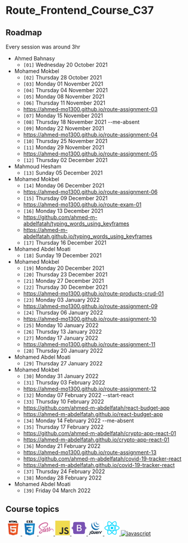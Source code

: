 # Route_Frontend_Course_C37

## Roadmap

Every session was around 3hr

- Ahmed Bahnasy
  - `[01]` Wednesday 20 October 2021
- Mohamed Mokbel
  - `[02]` Thursday 28 October 2021
  - `[03]` Monday 01 November 2021
  - `[04]` Thursday 04 November 2021
  - `[05]` Monday 08 November 2021
  - `[06]` Thursday 11 November 2021
  - https://ahmed-mo1300.github.io/route-assignment-03
  - `[07]` Monday 15 November 2021
  - `[08]` Thursday 18 November 2021 --me-absent
  - `[09]` Monday 22 November 2021
  - https://ahmed-mo1300.github.io/route-assignment-04
  - `[10]` Thursday 25 November 2021
  - `[11]` Monday 29 November 2021
  - https://ahmed-mo1300.github.io/route-assignment-05
  - `[12]` Thursday 02 December 2021
- Mahmoud Hesham
  - `[13]` Sunday 05 December 2021
- Mohamed Mokbel
  - `[14]` Monday 06 December 2021
  - https://ahmed-mo1300.github.io/route-assignment-06
  - `[15]` Thursday 09 December 2021
  - https://ahmed-mo1300.github.io/route-exam-01
  - `[16]` Monday 13 December 2021
  - https://github.com/ahmed-m-abdelfatah/typing_words_using_keyframes
  - https://ahmed-m-abdelfatah.github.io/typing_words_using_keyframes
  - `[17]` Thursday 16 December 2021
- Mohamed Abdel Moati
  - `[18]` Sunday 19 December 2021
- Mohamed Mokbel
  - `[19]` Monday 20 December 2021
  - `[20]` Thursday 23 December 2021
  - `[21]` Monday 27 December 2021
  - `[22]` Thursday 30 December 2021
  - https://ahmed-mo1300.github.io/route-products-crud-01
  - `[23]` Monday 03 January 2022
  - https://ahmed-mo1300.github.io/route-assignment-09
  - `[24]` Thursday 06 January 2022
  - https://ahmed-mo1300.github.io/route-assignment-10
  - `[25]` Monday 10 January 2022
  - `[26]` Thursday 13 January 2022
  - `[27]` Monday 17 January 2022
  - https://ahmed-mo1300.github.io/route-assignment-11
  - `[28]` Thursday 20 January 2022
- Mohamed Abdel Moati
  - `[29]` Thursday 27 January 2022
- Mohamed Mokbel
  - `[30]` Monday 31 January 2022
  - `[31]` Thursday 03 February 2022
  - https://ahmed-mo1300.github.io/route-assignment-12
  - `[32]` Monday 07 February 2022 --start-react
  - `[33]` Thursday 10 February 2022
  - https://github.com/ahmed-m-abdelfatah/react-budget-app
  - https://ahmed-m-abdelfatah.github.io/react-budget-app
  - `[34]` Monday 14 February 2022 --me-absent
  - `[35]` Thursday 17 February 2022
  - https://github.com/ahmed-m-abdelfatah/crypto-app-react-01
  - https://ahmed-m-abdelfatah.github.io/crypto-app-react-01
  - `[36]` Monday 21 February 2022
  - https://ahmed-mo1300.github.io/route-assignment-13
  - https://github.com/ahmed-m-abdelfatah/covid-19-tracker-react
  - https://ahmed-m-abdelfatah.github.io/covid-19-tracker-react
  - `[37]` Thursday 24 February 2022
  - `[38]` Monday 28 February 2022
- Mohamed Abdel Moati
  - `[39]` Friday 04 March 2022

## Course topics

<a href="https://developer.mozilla.org/en-US/docs/Web/HTML" target="_blank">
<img src="images/html.svg" alt="html" width="40" height="40"/>
</a>
<a href="https://developer.mozilla.org/en-US/docs/Web/CSS" target="_blank">
<img src="images/css.svg" alt="css" width="40" height="40"/>
</a>
<a href="https://sass-lang.com/documentation" target="_blank">
<img src="images/sass.svg" alt="sass" width="40" height="40"/>
</a>
<a href="https://developer.mozilla.org/en-US/docs/Web/JavaScript" target="_blank">
<img src="images/javascript.svg" alt="javascript" width="40" height="40"/>
</a>
<a href="https://getbootstrap.com" target="_blank">
<img src="images/bootstrap.svg" alt="javascript" width="40" height="40"/>
</a>
<a href="https://jquery.com" target="_blank">
<img src="images/jquery.svg" alt="javascript" width="40" height="40"/>
</a>
<a href="https://reactjs.org" target="_blank">
<img src="images/react.svg" alt="javascript" width="40" height="40"/>
</a>
<a href="https://redux.js.org" target="_blank">
<img src="images/redux.svg" alt="javascript" width="40" height="40"/>
</a>
